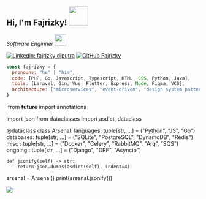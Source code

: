 <h2> Hi, I'm Fajrizky! <img src="https://media.giphy.com/media/mGcNjsfWAjY5AEZNw6/giphy.gif" width="50"></h2>

<p><em>
  Software Enginner <img src="https://media.giphy.com/media/fYSnHlufseco8Fh93Z/giphy.gif" width="30">
</br>
  
</em></p>


[![Linkedin: fajrizky diputra](https://img.shields.io/badge/-fajrizkydiputra-blue?style=flat-square&logo=Linkedin&logoColor=white&link=https://www.linkedin.com/in/fajrizkydiputra/)](https://www.linkedin.com/in/fajrizkydiputra/)
[![GitHub Fajrizky](https://img.shields.io/github/followers/Fajrizky?label=follow&style=social)](https://github.com/Fajrizky)



```javascript
const fajrizky = {
  pronouns: "he" | "him",
  code: [PHP, Go, Javascript, Typescript, HTML, CSS, Python, Java],
  tools: [Laravel, Gin, Vue, Flutter, Express, Node, Figma, VCS],
  architecture: ["microservices", "event-driven", "design system pattern"],
}
```

​
from __future__ import annotations

import json
from dataclasses import asdict, dataclass


@dataclass
class Arsenal:
    languages: tuple[str, ...] = ("Python", "JS", "Go")
    databases: tuple[str, ...] = ("SQLite", "PostgreSQL", "DynamoDB", "Redis")
    misc     : tuple[str, ...] = ("Docker", "Celery", "RabbitMQ", "Arq", "SQS")
    ongoing  : tuple[str, ...] = ("Django", "DRF", "Asyncio")

    def jsonify(self) -> str:
        return json.dumps(asdict(self), indent=4)


arsenal = Arsenal()
print(arsenal.jsonify())
​



<img src="https://github-readme-stats.vercel.app/api?username=Fajrizky&&show_icons=true&title_color=ffffff&icon_color=bb2acf&text_color=daf7dc&bg_color=151515">
